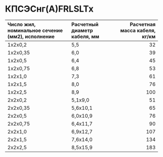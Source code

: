 # КПСЭСнг(А)FRLSLTx

|  Число жил, номинальное сечение (мм2), исполнение   | Расчетный диаметр кабеля, мм   |   Расчетная масса кабеля, кг/км |
|:----------------------------------------------------|:-------------------------------|--------------------------------:|
| 1х2х0,2                                             | 5,5                            |                              32 |
| 1х2х0,35                                            | 6,0                            |                              39 |
| 1х2х0,5                                             | 6,4                            |                              45 |
| 1х2х0,75                                            | 6,8                            |                              53 |
| 1х2х1,0                                             | 7,3                            |                              61 |
| 1х2х1,5                                             | 8,0                            |                              76 |
| 1х2х2,5                                             | 8,9                            |                             100 |
| 2х2х0,2                                             | 5,1х9,0                        |                              51 |
| 2х2х0,35                                            | 5,6х10,1                       |                              65 |
| 2х2х0,5                                             | 6,0х10,9                       |                              76 |
| 2х2х0,75                                            | 6,4х11,7                       |                              90 |
| 2х2х1,0                                             | 6,9х12,7                       |                             107 |
| 2х2х1,5                                             | 7,6х14,0                       |                             134 |
| 2х2х2,5                                             | 8,5х15,9                       |                             183 |
